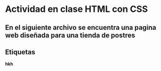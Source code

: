 # Actividad en clase HTML con CSS
En el siguiente archivo se encuentra una pagina web diseñada para una tienda de postres
---
## Etiquetas 
**hkh**
